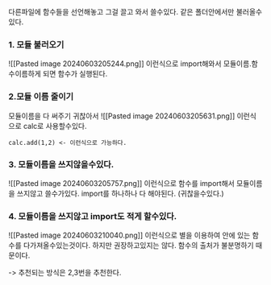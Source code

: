 
다른파일에 함수들을 선언해놓고 그걸 끌고 와서 쓸수있다.
같은 폴더안에서만 불러올수있다.
### 1. 모듈 불러오기 
![[Pasted image 20240603205244.png]]
이런식으로 import해와서 
모듈이름.함수이름하게 되면 함수가 실행된다.

### 2.모듈 이름 줄이기
모듈이름을 다 써주기 귀찮아서 
![[Pasted image 20240603205631.png]]
이런식으로 calc로 사용할수있다.
```
calc.add(1,2) <- 이런식으로 가능하다.
```


### 3. 모듈이름을 쓰지않을수있다.
![[Pasted image 20240603205757.png]]
이런식으로 함수를 import해서 모듈이름을 쓰지않고 쓸수가있다.
import를 하나하나 다 해야된다. (귀찮을수있다.)


### 4. 모듈이름을 쓰지않고 import도 적게 할수있다.
![[Pasted image 20240603210040.png]]
이런식으로 별을 이용하여 안에 있는 함수를 다가져올수있는것이다.
하지만 권장하고있지는 않다. 함수의 출처가 불분명하기 때문이다.


-> 추천되는 방식은 2,3번을 추천한다.